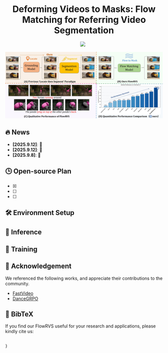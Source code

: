 <div align=“center” style=“font-family: charter;”>
<h1 align="center"> Deforming Videos to Masks: Flow Matching for Referring Video Segmentation </h1>
<div align="center">
  <a href='https://arxiv.org/abs/'><img src='https://img.shields.io/badge/ArXiv-red?logo=arxiv'></a>  &nbsp;
</div>


![head](assets/begin_01.jpg)


## 🔥 News

- __[2025.9.12]__:  🎉 
- __[2025.9.12]__:  🎉 
- __[2025.9.8]__:   🎉 

## 🕒 Open-source Plan
- [X] 
- [ ] 
- [ ] 

## 🛠️ Environment Setup






## 🍻 Inference



## 🥂 Training


## 💚 Acknowledgement

We referenced the following works, and appreciate their contributions to the community.

- [FastVideo](https://github.com/hao-ai-lab/FastVideo)
- [DanceGRPO](https://github.com/XueZeyue/DanceGRPO)

## 🔗 BibTeX
If you find our FlowRVS useful for your research and applications, please kindly cite us:
```

}
```



